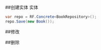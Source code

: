 ﻿
##创建实体
实体

```cs
var repo = RF.Concrete<BookRepository>();
repo.Save(new Book());
 ``` 


##修改

##删除
